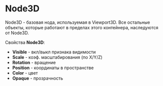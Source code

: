 # Node3D

Node3D - базовая нода, используемая в Viewport3D. Все остальные объекты, которые работают в пределах этого контейнера, наследуются от Node3D.

Свойства **Node3D**:

* **Visible** - вкл/выкл признака видимости
* **Scale** - коэф. масштабирования (по Х/Y/Z)
* **Rotation** - вращение 
* **Position** - координаты в пространстве
* **Color** - цвет
* **Opaque** - прозрачность
